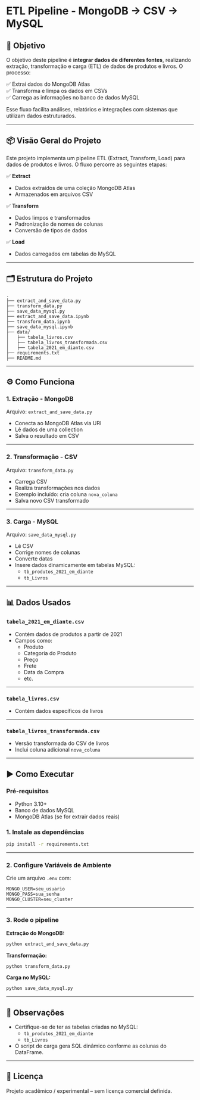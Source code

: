 # ETL Pipeline - MongoDB → CSV → MySQL

## 🎯 Objetivo

O objetivo deste pipeline é **integrar dados de diferentes fontes**, realizando extração, transformação e carga (ETL) de dados de produtos e livros. O processo:

✅ Extrai dados do MongoDB Atlas  
✅ Transforma e limpa os dados em CSVs  
✅ Carrega as informações no banco de dados MySQL

Esse fluxo facilita análises, relatórios e integrações com sistemas que utilizam dados estruturados.

---

## 📦 Visão Geral do Projeto

Este projeto implementa um pipeline ETL (Extract, Transform, Load) para dados de produtos e livros. O fluxo percorre as seguintes etapas:

✅ **Extract**
- Dados extraídos de uma coleção MongoDB Atlas
- Armazenados em arquivos CSV

✅ **Transform**
- Dados limpos e transformados
- Padronização de nomes de colunas
- Conversão de tipos de dados

✅ **Load**
- Dados carregados em tabelas do MySQL

---

## 🗂️ Estrutura do Projeto

```
.
├── extract_and_save_data.py
├── transform_data.py
├── save_data_mysql.py
├── extract_and_save_data.ipynb
├── transform_data.ipynb
├── save_data_mysql.ipynb
├── data/
│   ├── tabela_livros.csv
│   ├── tabela_livros_transformada.csv
│   ├── tabela_2021_em_diante.csv
├── requirements.txt
├── README.md
```

---

## ⚙️ Como Funciona

### 1. Extração - MongoDB

Arquivo: `extract_and_save_data.py`

- Conecta ao MongoDB Atlas via URI
- Lê dados de uma collection
- Salva o resultado em CSV

---

### 2. Transformação - CSV

Arquivo: `transform_data.py`

- Carrega CSV
- Realiza transformações nos dados
- Exemplo incluído: cria coluna `nova_coluna`
- Salva novo CSV transformado

---

### 3. Carga - MySQL

Arquivo: `save_data_mysql.py`

- Lê CSV
- Corrige nomes de colunas
- Converte datas
- Insere dados dinamicamente em tabelas MySQL:
  - `tb_produtos_2021_em_diante`
  - `tb_Livros`

---

## 📊 Dados Usados

### `tabela_2021_em_diante.csv`

- Contém dados de produtos a partir de 2021
- Campos como:
  - Produto
  - Categoria do Produto
  - Preço
  - Frete
  - Data da Compra
  - etc.

---

### `tabela_livros.csv`

- Contém dados específicos de livros

---

### `tabela_livros_transformada.csv`

- Versão transformada do CSV de livros
- Inclui coluna adicional `nova_coluna`

---

## ▶️ Como Executar

### Pré-requisitos

- Python 3.10+
- Banco de dados MySQL
- MongoDB Atlas (se for extrair dados reais)

### 1. Instale as dependências

```bash
pip install -r requirements.txt
```

---

### 2. Configure Variáveis de Ambiente

Crie um arquivo `.env` com:

```
MONGO_USER=seu_usuario
MONGO_PASS=sua_senha
MONGO_CLUSTER=seu_cluster
```

---

### 3. Rode o pipeline

**Extração do MongoDB:**

```bash
python extract_and_save_data.py
```

**Transformação:**

```bash
python transform_data.py
```

**Carga no MySQL:**

```bash
python save_data_mysql.py
```

---

## 📝 Observações

- Certifique-se de ter as tabelas criadas no MySQL:
  - `tb_produtos_2021_em_diante`
  - `tb_Livros`
- O script de carga gera SQL dinâmico conforme as colunas do DataFrame.

---

## 📑 Licença

Projeto acadêmico / experimental – sem licença comercial definida.
